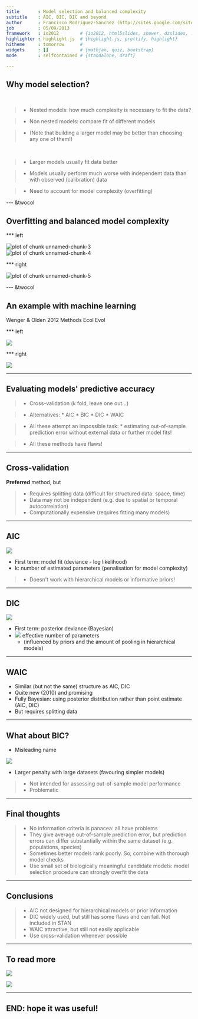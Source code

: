 ```yaml
---
title       : Model selection and balanced complexity 
subtitle    : AIC, BIC, DIC and beyond
author      : Francisco Rodriguez-Sanchez (http://sites.google.com/site/rodriguezsanchezf)
job         : 05/09/2013
framework   : io2012        # {io2012, html5slides, shower, dzslides, ...}
highlighter : highlight.js  # {highlight.js, prettify, highlight}
hitheme     : tomorrow      # 
widgets     : []            # {mathjax, quiz, bootstrap}
mode        : selfcontained # {standalone, draft}

---
```


## Why model selection?

<br>

> * Nested models: how much complexity is necessary to fit the data?

> * Non nested models: compare fit of different models

>   * (Note that building a larger model may be better than choosing any one of them!)

<br>

> * Larger models usually fit data better

> * Models usually perform much worse with independent data than with observed (calibration) data

> * Need to account for model complexity (overfitting)




--- &twocol

## Overfitting and balanced model complexity






*** left





<img src="figure/unnamed-chunk-3.png" title="plot of chunk unnamed-chunk-3" alt="plot of chunk unnamed-chunk-3" style="display: block; margin: auto;" />


<img src="figure/unnamed-chunk-4.png" title="plot of chunk unnamed-chunk-4" alt="plot of chunk unnamed-chunk-4" style="display: block; margin: auto;" />



*** right

<img src="figure/unnamed-chunk-5.png" title="plot of chunk unnamed-chunk-5" alt="plot of chunk unnamed-chunk-5" style="display: block; margin: auto;" />





--- &twocol

## An example with machine learning


Wenger & Olden 2012 Methods Ecol Evol


*** left

![](assets/img/olden1.png)

*** right

![](assets/img/olden2.png)


---

## Evaluating models' predictive accuracy

> * Cross-validation (k fold, leave one out...)

> * Alternatives:
    * AIC
    * BIC
    * DIC
    * WAIC

> * All these attempt an impossible task: 
      * estimating out-of-sample prediction error without external data or further model fits!

> * All these methods have flaws!








---

## Cross-validation

**Preferred** method, but

>  * Requires splitting data (difficult for structured data: space, time)
>  * Data may not be independent (e.g. due to spatial or temporal autocorrelation)
>  * Computationally expensive (requires fitting many models)






---

## AIC


![](assets/img/AIC.png)

* First term: model fit (deviance - log likelihood)
* k: number of estimated parameters (penalisation for model complexity)

> * Doesn't work with hierarchical models or informative priors!



---

## DIC

![](assets/img/DIC.png)

* First term: posterior deviance (Bayesian)
* ![](assets/img/pDIC.png) effective number of parameters 
    * (influenced by priors and the amount of pooling in hierarchical models)






---

## WAIC

* Similar (but not the same) structure as AIC, DIC
* Quite new (2010) and promising
* Fully Bayesian: using posterior distribution rather than point estimate (AIC, DIC)
* But requires splitting data 






---

## What about BIC?

* Misleading name

![](assets/img/BIC.png)

* Larger penalty with large datasets (favouring simpler models)

> * Not intended for assessing out-of-sample model performance
> * Problematic




---

## Final thoughts

> * No information criteria is panacea: all have problems
> * They give average out-of-sample prediction error, but prediction errors can differ substantially within the same dataset (e.g. populations, species)
> * Sometimes better models rank poorly. So, combine with thorough model checks
> * Use small set of biologically meaningful candidate models: model selection procedure can strongly overfit the data




--- 

## Conclusions

> * AIC not designed for hierarchical models or prior information
> * DIC widely used, but still has some flaws and can fail. Not included in STAN
> * WAIC attractive, but still not easily applicable
> * Use cross-validation whenever possible



---

## To read more

![](assets/img/Gelman.png)

![](assets/img/Breiman.png)


---

## END: hope it was useful!
